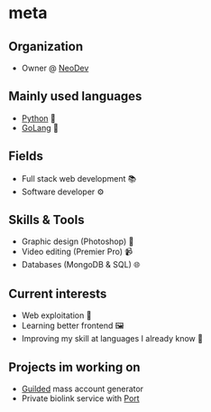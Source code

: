 # meta

## Organization

- Owner @ [NeoDev](https://github.com/neo-devx)

## Mainly used languages

- [Python](https://python.org) 🐍
- [GoLang](https://go.dev) 🤖

## Fields

- Full stack web development 📚
- Software developer ⚙️

## Skills & Tools

- Graphic design (Photoshop) 🎨
- Video editing (Premier Pro) 📹
- Databases (MongoDB & SQL) 🌐

## Current interests

- Web exploitation 💉
- Learning better frontend 🖼️
- Improving my skill at languages I already know 🎯

## Projects im working on

- [Guilded](https://guilded.gg) mass account generator
- Private biolink service with [Port](https://github.com/0x7fe73)
